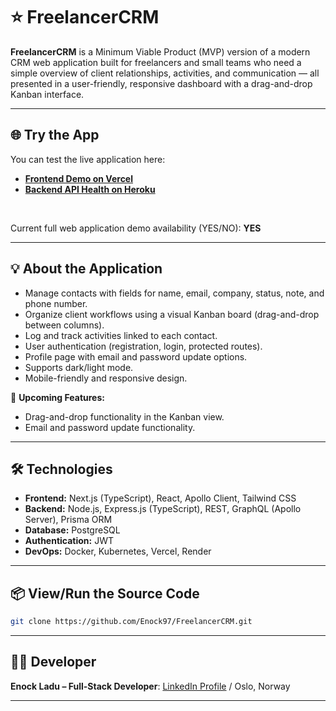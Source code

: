 # ⭐ FreelancerCRM

**FreelancerCRM** is a Minimum Viable Product (MVP) version of a modern CRM web application built for freelancers and small teams who need a simple overview of client relationships, activities, and communication — all presented in a user-friendly, responsive dashboard with a drag-and-drop Kanban interface.

---

## 🌐 Try the App

You can test the live application here: 
- **[Frontend Demo on Vercel](https://freelancercrm-deployment.vercel.app)**
- **[Backend API Health on Heroku](https://freelancercrm-backend-838d0cf51a08.herokuapp.com/api/health)**

<br>

Current full web application demo availability (YES/NO): **YES**

---

## 💡 About the Application

- Manage contacts with fields for name, email, company, status, note, and phone number.
- Organize client workflows using a visual Kanban board (drag-and-drop between columns).
- Log and track activities linked to each contact.
- User authentication (registration, login, protected routes).
- Profile page with email and password update options.
- Supports dark/light mode.
- Mobile-friendly and responsive design.

🙏 **Upcoming Features:**
- Drag-and-drop functionality in the Kanban view.
- Email and password update functionality.

---

## 🛠️ Technologies

- **Frontend:** Next.js (TypeScript), React, Apollo Client, Tailwind CSS
- **Backend:** Node.js, Express.js (TypeScript), REST, GraphQL (Apollo Server), Prisma ORM
- **Database:** PostgreSQL
- **Authentication:** JWT
- **DevOps:** Docker, Kubernetes, Vercel, Render

---

## 📦 View/Run the Source Code

```sh
git clone https://github.com/Enock97/FreelancerCRM.git
```

---

## 👨‍💻 Developer

**Enock Ladu – Full-Stack Developer**: [LinkedIn Profile](https://www.linkedin.com/in/enock-ladu-b56b0724b/) / Oslo, Norway

---
